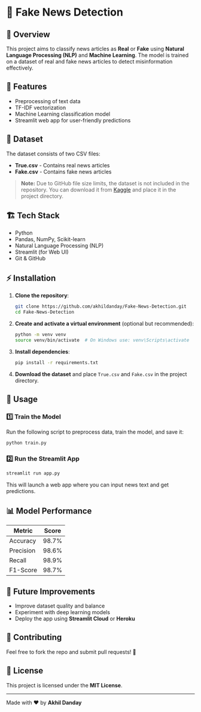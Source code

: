 # 📰 Fake News Detection

## 📌 Overview
This project aims to classify news articles as **Real** or **Fake** using **Natural Language Processing (NLP)** and **Machine Learning**. The model is trained on a dataset of real and fake news articles to detect misinformation effectively.

## 🚀 Features
- Preprocessing of text data
- TF-IDF vectorization
- Machine Learning classification model
- Streamlit web app for user-friendly predictions

## 📂 Dataset
The dataset consists of two CSV files:
- **True.csv** - Contains real news articles
- **Fake.csv** - Contains fake news articles

> **Note:** Due to GitHub file size limits, the dataset is not included in the repository. You can download it from [Kaggle](https://www.kaggle.com/clmentbisaillon/fake-and-real-news-dataset) and place it in the project directory.

## 🏗️ Tech Stack
- Python
- Pandas, NumPy, Scikit-learn
- Natural Language Processing (NLP)
- Streamlit (for Web UI)
- Git & GitHub

## ⚡ Installation
1. **Clone the repository**:
   ```bash
   git clone https://github.com/akhildanday/Fake-News-Detection.git
   cd Fake-News-Detection
   ```

2. **Create and activate a virtual environment** (optional but recommended):
   ```bash
   python -m venv venv
   source venv/bin/activate  # On Windows use: venv\Scripts\activate
   ```

3. **Install dependencies**:
   ```bash
   pip install -r requirements.txt
   ```

4. **Download the dataset** and place `True.csv` and `Fake.csv` in the project directory.

## 🏃 Usage
### 1️⃣ Train the Model
Run the following script to preprocess data, train the model, and save it:
```bash
python train.py
```

### 2️⃣ Run the Streamlit App
```bash
streamlit run app.py
```
This will launch a web app where you can input news text and get predictions.

## 📊 Model Performance
| Metric       | Score  |
|-------------|--------|
| Accuracy    | 98.7%  |
| Precision   | 98.6%  |
| Recall      | 98.9%  |
| F1-Score    | 98.7%  |

## 📌 Future Improvements
- Improve dataset quality and balance
- Experiment with deep learning models
- Deploy the app using **Streamlit Cloud** or **Heroku**

## 🤝 Contributing
Feel free to fork the repo and submit pull requests! 🚀

## 📜 License
This project is licensed under the **MIT License**.

---
Made with ❤️ by **Akhil Danday**

